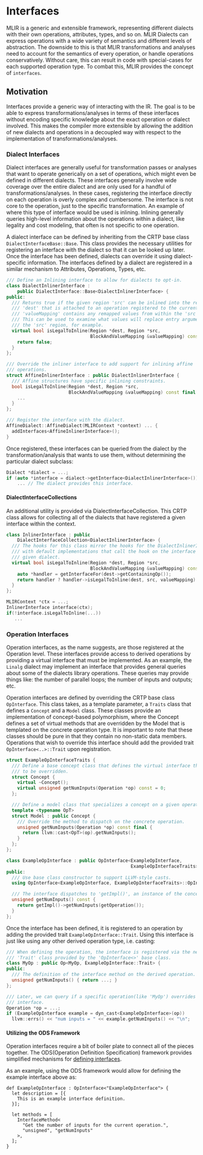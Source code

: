 # Interfaces

MLIR is a generic and extensible framework, representing different
dialects with their own operations, attributes, types, and so on.
MLIR Dialects can express operations with a wide variety of semantics
and different levels of abstraction. The downside to this is that MLIR
transformations and analyses need to account for the semantics of
every operation, or handle operations conservatively. Without care,
this can result in code with special-cases for each supported
operation type. To combat this, MLIR provides the concept of
`interfaces`.

## Motivation

Interfaces provide a generic way of interacting with the IR. The goal is to be
able to express transformations/analyses in terms of these interfaces without
encoding specific knowledge about the exact operation or dialect involved. This
makes the compiler more extensible by allowing the addition of new dialects and
operations in a decoupled way with respect to the implementation of
transformations/analyses.

### Dialect Interfaces

Dialect interfaces are generally useful for transformation passes or
analyses that want to operate generically on a set of operations,
which might even be defined in different dialects. These
interfaces generally involve wide coverage over the entire dialect and are only
used for a handful of transformations/analyses. In these cases, registering the
interface directly on each operation is overly complex and cumbersome. The
interface is not core to the operation, just to the specific transformation. An
example of where this type of interface would be used is inlining. Inlining
generally queries high-level information about the operations within a dialect,
like legality and cost modeling, that often is not specific to one operation.

A dialect interface can be defined by inheriting from the CRTP base class
`DialectInterfaceBase::Base`. This class provides the necessary utilities for
registering an interface with the dialect so that it can be looked up later.
Once the interface has been defined, dialects can override it using
dialect-specific information. The interfaces defined by a dialect are registered
in a similar mechanism to Attributes, Operations, Types, etc.

```c++
/// Define an Inlining interface to allow for dialects to opt-in.
class DialectInlinerInterface :
    public DialectInterface::Base<DialectInlinerInterface> {
public:
  /// Returns true if the given region 'src' can be inlined into the region
  /// 'dest' that is attached to an operation registered to the current dialect.
  /// 'valueMapping' contains any remapped values from within the 'src' region.
  /// This can be used to examine what values will replace entry arguments into
  /// the 'src' region, for example.
  virtual bool isLegalToInline(Region *dest, Region *src,
                               BlockAndValueMapping &valueMapping) const {
    return false;
  }
};

/// Override the inliner interface to add support for inlining affine
/// operations.
struct AffineInlinerInterface : public DialectInlinerInterface {
  /// Affine structures have specific inlining constraints.
  bool isLegalToInline(Region *dest, Region *src,
                       BlockAndValueMapping &valueMapping) const final {
    ...
  }
};

/// Register the interface with the dialect.
AffineDialect::AffineDialect(MLIRContext *context) ... {
  addInterfaces<AffineInlinerInterface>();
}
```

Once registered, these interfaces can be queried from the dialect by
the transformation/analysis that wants to use them, without
determining the particular dialect subclass:

```c++
Dialect *dialect = ...;
if (auto *interface = dialect->getInterface<DialectInlinerInterface>())
    ... // The dialect provides this interface.
```

#### DialectInterfaceCollections

An additional utility is provided via DialectInterfaceCollection. This CRTP
class allows for collecting all of the dialects that have registered a given
interface within the context.

```c++
class InlinerInterface : public
    DialectInterfaceCollection<DialectInlinerInterface> {
  /// The hooks for this class mirror the hooks for the DialectInlinerInterface,
  /// with default implementations that call the hook on the interface for a
  /// given dialect.
  virtual bool isLegalToInline(Region *dest, Region *src,
                               BlockAndValueMapping &valueMapping) const {
    auto *handler = getInterfaceFor(dest->getContainingOp());
    return handler ? handler->isLegalToInline(dest, src, valueMapping) : false;
  }
};

MLIRContext *ctx = ...;
InlinerInterface interface(ctx);
if(!interface.isLegalToInline(...))
   ...
```

### Operation Interfaces

Operation interfaces, as the name suggests, are those registered at the
Operation level. These interfaces provide access to derived operations
by providing a virtual interface that must be implemented. As an example, the
`Linalg` dialect may implement an interface that provides general queries about
some of the dialects library operations. These queries may provide things like:
the number of parallel loops; the number of inputs and outputs; etc.

Operation interfaces are defined by overriding the CRTP base class
`OpInterface`. This class takes, as a template parameter, a `Traits` class that
defines a `Concept` and a `Model` class. These classes provide an implementation
of concept-based polymorphism, where the Concept defines a set of virtual
methods that are overridden by the Model that is templated on the concrete
operation type. It is important to note that these classes should be pure in
that they contain no non-static data members. Operations that wish to override
this interface should add the provided trait `OpInterface<..>::Trait` upon
registration.

```c++
struct ExampleOpInterfaceTraits {
  /// Define a base concept class that defines the virtual interface that needs
  /// to be overridden.
  struct Concept {
    virtual ~Concept();
    virtual unsigned getNumInputs(Operation *op) const = 0;
  };

  /// Define a model class that specializes a concept on a given operation type.
  template <typename OpT>
  struct Model : public Concept {
    /// Override the method to dispatch on the concrete operation.
    unsigned getNumInputs(Operation *op) const final {
      return llvm::cast<OpT>(op).getNumInputs();
    }
  };
};

class ExampleOpInterface : public OpInterface<ExampleOpInterface,
                                              ExampleOpInterfaceTraits> {
public:
  /// Use base class constructor to support LLVM-style casts.
  using OpInterface<ExampleOpInterface, ExampleOpInterfaceTraits>::OpInterface;

  /// The interface dispatches to 'getImpl()', an instance of the concept.
  unsigned getNumInputs() const {
    return getImpl()->getNumInputs(getOperation());
  }
};

```

Once the interface has been defined, it is registered to an operation by adding
the provided trait `ExampleOpInterface::Trait`. Using this interface is just
like using any other derived operation type, i.e. casting:

```c++
/// When defining the operation, the interface is registered via the nested
/// 'Trait' class provided by the 'OpInterface<>' base class.
class MyOp : public Op<MyOp, ExampleOpInterface::Trait> {
public:
  /// The definition of the interface method on the derived operation.
  unsigned getNumInputs() { return ...; }
};

/// Later, we can query if a specific operation(like 'MyOp') overrides the given
/// interface.
Operation *op = ...;
if (ExampleOpInterface example = dyn_cast<ExampleOpInterface>(op))
  llvm::errs() << "num inputs = " << example.getNumInputs() << "\n";
```

#### Utilizing the ODS Framework

Operation interfaces require a bit of boiler plate to connect all of the pieces
together. The ODS(Operation Definition Specification) framework provides
simplified mechanisms for
[defining interfaces](OpDefinitions.md#operation-interfaces).

As an example, using the ODS framework would allow for defining the example
interface above as:

```tablegen
def ExampleOpInterface : OpInterface<"ExampleOpInterface"> {
  let description = [{
    This is an example interface definition.
  }];

  let methods = [
    InterfaceMethod<
      "Get the number of inputs for the current operation.",
      "unsigned", "getNumInputs"
    >,
  ];
}
```
